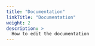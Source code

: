 ```yaml
---
title: "Documentation"
linkTitle: "Documentation"
weight: 2
description: >
  How to edit the documentation
---
```



